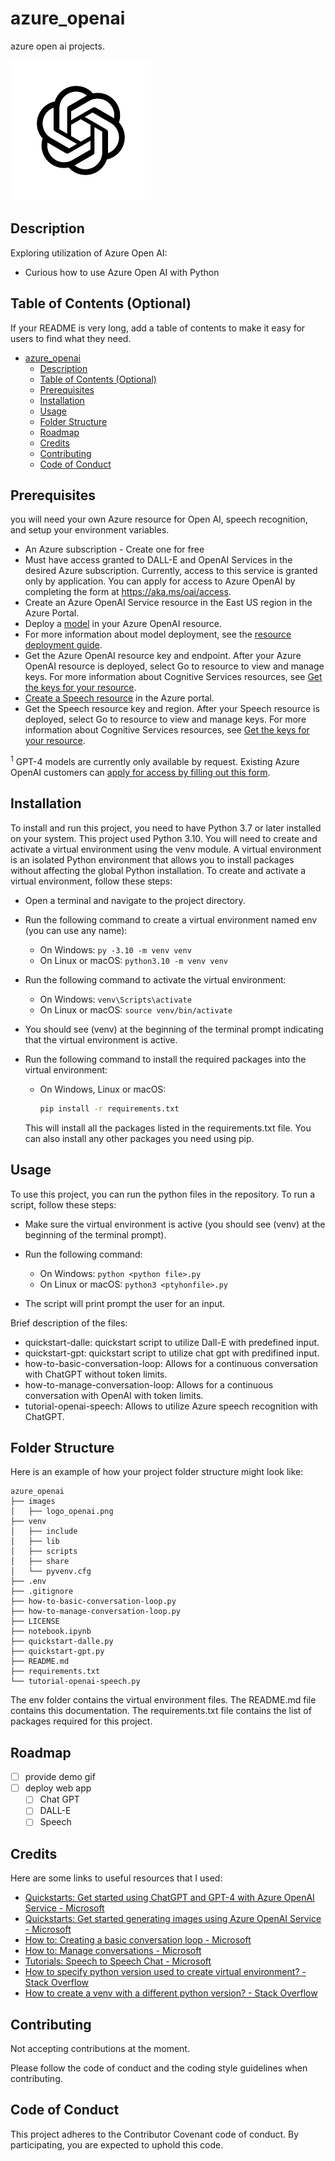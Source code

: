 # azure_openai
azure open ai projects.

![Project Logo](images\logo_openai.png) <!-- Replace this URL with your own PNG logo image -->

## Description

Exploring utilization of Azure Open AI:

- Curious how to use Azure Open AI with Python

## Table of Contents (Optional)

If your README is very long, add a table of contents to make it easy for users to find what they need.

- [azure\_openai](#azure_openai)
  - [Description](#description)
  - [Table of Contents (Optional)](#table-of-contents-optional)
  - [Prerequisites](#prerequisites)
  - [Installation](#installation)
  - [Usage](#usage)
  - [Folder Structure](#folder-structure)
  - [Roadmap](#roadmap)
  - [Credits](#credits)
  - [Contributing](#contributing)
  - [Code of Conduct](#code-of-conduct)

## Prerequisites
you will need your own Azure resource for Open AI, speech recognition, and setup your environment variables.
- An Azure subscription - Create one for free
- Must have access granted to DALL-E and OpenAI Services in the desired Azure subscription. Currently, access to this service is granted only by application. You can apply for access to Azure OpenAI by completing the form at https://aka.ms/oai/access. 
- Create an Azure OpenAI Service resource in the East US region in the Azure Portal. 
- Deploy a [model](https://learn.microsoft.com/en-us/azure/cognitive-services/openai/concepts/models) in your Azure OpenAI resource. 
- For more information about model deployment, see the [resource deployment guide](https://learn.microsoft.com/en-us/azure/cognitive-services/openai/how-to/create-resource).
- Get the Azure OpenAI resource key and endpoint. After your Azure OpenAI resource is deployed, select Go to resource to view and manage keys. For more information about Cognitive Services resources, see [Get the keys for your resource](https://learn.microsoft.com/en-us/azure/cognitive-services/cognitive-services-apis-create-account#get-the-keys-for-your-resource).
- [Create a Speech resource](https://portal.azure.com/#create/Microsoft.CognitiveServicesSpeechServices) in the Azure portal.
- Get the Speech resource key and region. After your Speech resource is deployed, select Go to resource to view and manage keys. For more information about Cognitive Services resources, see [Get the keys for your resource](https://learn.microsoft.com/en-us/azure/cognitive-services/cognitive-services-apis-create-account#get-the-keys-for-your-resource).

$^{1}$ GPT-4 models are currently only available by request. Existing Azure OpenAI customers can [apply for access by filling out this form](https://aka.ms/oai/get-gpt4).

## Installation

To install and run this project, you need to have Python 3.7 or later installed on your system. This project used Python 3.10. You will need to create and activate a virtual environment using the venv module. A virtual environment is an isolated Python environment that allows you to install packages without affecting the global Python installation. To create and activate a virtual environment, follow these steps:

- Open a terminal and navigate to the project directory.
- Run the following command to create a virtual environment named env (you can use any name):

  - On Windows: `py -3.10 -m venv venv`
  - On Linux or macOS: `python3.10 -m venv venv`

- Run the following command to activate the virtual environment:

  - On Windows: `venv\Scripts\activate`
  - On Linux or macOS: `source venv/bin/activate`

- You should see (venv) at the beginning of the terminal prompt indicating that the virtual environment is active.

- Run the following command to install the required packages into the virtual environment:

  - On Windows, Linux or macOS: 
    ```sh 
    pip install -r requirements.txt
    ```

  This will install all the packages listed in the requirements.txt file. You can also install any other packages you need using pip.

## Usage

To use this project, you can run the python files in the repository. To run a script, follow these steps:

- Make sure the virtual environment is active (you should see (venv) at the beginning of the terminal prompt).
- Run the following command:

  - On Windows: `python <python file>.py`
  - On Linux or macOS: `python3 <ptyhonfile>.py`

- The script will print prompt the user for an input.

Brief description of the files:

- quickstart-dalle: quickstart script to utilize Dall-E with predefined input.
- quickstart-gpt: quickstart script to utilize chat gpt with predifined input.
- how-to-basic-conversation-loop: Allows for a continuous conversation with ChatGPT without token limits.
- how-to-manage-conversation-loop: Allows for a continuous conversation with OpenAI with token limits.
- tutorial-openai-speech: Allows to utilize Azure speech recognition with ChatGPT.

## Folder Structure

Here is an example of how your project folder structure might look like:

    azure_openai
    ├── images
    │   ├── logo_openai.png
    ├── venv
    │   ├── include
    │   ├── lib
    │   ├── scripts
    │   ├── share
    │   └── pyvenv.cfg
    ├── .env
    ├── .gitignore
    ├── how-to-basic-conversation-loop.py
    ├── how-to-manage-conversation-loop.py
    ├── LICENSE
    ├── notebook.ipynb
    ├── quickstart-dalle.py
    ├── quickstart-gpt.py
    ├── README.md
    ├── requirements.txt
    └── tutorial-openai-speech.py

The env folder contains the virtual environment files. The README.md file contains this documentation. The requirements.txt file contains the list of packages required for this project.

<!-- ## Demo

Here is a demo of how this project works:

![Demo GIF](https://media.giphy.com/media/xT9IgzoKnwFNmISR8I/giphy.gif) Replace this URL with your own demo GIF or video -->

## Roadmap

- [ ] provide demo gif
- [ ] deploy web app
  - [ ] Chat GPT
  - [ ] DALL-E
  - [ ] Speech
  
## Credits

Here are some links to useful resources that I used:

- [Quickstarts: Get started using ChatGPT and GPT-4 with Azure OpenAI Service - Microsoft](https://learn.microsoft.com/en-us/azure/cognitive-services/openai/chatgpt-quickstart?tabs=command-line&pivots=programming-language-python) 
- [Quickstarts: Get started generating images using Azure OpenAI Service - Microsoft](https://learn.microsoft.com/en-us/azure/cognitive-services/openai/dall-e-quickstart?pivots=rest-api) 
- [How to: Creating a basic conversation loop - Microsoft](https://learn.microsoft.com/en-us/azure/cognitive-services/openai/how-to/chatgpt?pivots=programming-language-chat-completions#creating-a-basic-conversation-loopn) 
- [How to: Manage conversations - Microsoft](https://learn.microsoft.com/en-us/azure/cognitive-services/openai/how-to/chatgpt?pivots=programming-language-chat-completions#managing-conversations) 
- [Tutorials: Speech to Speech Chat - Microsoft](https://learn.microsoft.com/en-us/azure/cognitive-services/speech-service/openai-speech?context=%2Fazure%2Fcognitive-services%2Fopenai%2Fcontext%2Fcontext&tabs=windows&pivots=programming-language-python) 
- [How to specify python version used to create virtual environment? - Stack Overflow](https://stackoverflow.com/questions/45293436/how-to-specify-python-version-used-to-create-virtual-environment) 
- [How to create a venv with a different python version? - Stack Overflow](https://stackoverflow.com/questions/70422866/how-to-create-a-venv-with-a-different-python-version) 


## Contributing

Not accepting contributions at the moment.

Please follow the code of conduct and the coding style guidelines when contributing.

## Code of Conduct

This project adheres to the Contributor Covenant code of conduct. By participating, you are expected to uphold this code. 
